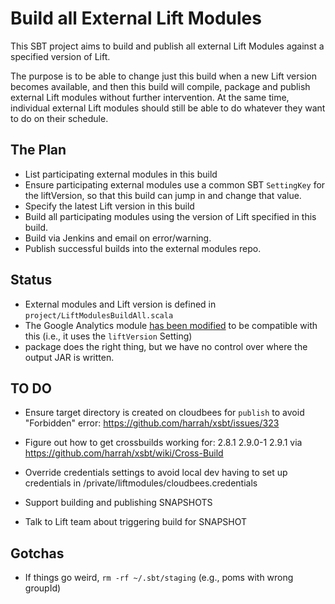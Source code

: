 Build all External Lift Modules
===============================

This SBT project aims to build and publish all external Lift Modules against a specified version of Lift.

The purpose is to be able to change just this build when a new Lift version becomes available, and then this build will compile, package and publish external Lift modules without further intervention. At the same time, individual external Lift modules should still be able to do whatever they want to do on their schedule.


The Plan
---------

* List participating external modules in this build
* Ensure participating external modules use a common SBT `SettingKey` for the liftVersion, so that this build can jump in and change that value.
* Specify the latest Lift version in this build
* Build all participating modules using the version of Lift specified in this build.
* Build via Jenkins and email on error/warning.
* Publish successful builds into the external modules repo.

Status
------

* External modules and Lift version is defined in `project/LiftModulesBuildAll.scala`
* The Google Analytics module [has been modified](https://github.com/d6y/liftmodules-googleanalytics/commit/8eb5db84b8b2ae346ca437a89449cb0d7478e03b) to be compatible with this (i.e., it uses the `liftVersion` Setting)
* package does the right thing, but we have no control over where the output JAR is written.


TO DO
-----

* Ensure target directory is created on cloudbees for `publish` to avoid "Forbidden" error: https://github.com/harrah/xsbt/issues/323

* Figure out how to get crossbuilds working for: 2.8.1 2.9.0-1 2.9.1 via https://github.com/harrah/xsbt/wiki/Cross-Build

* Override credentials settings to avoid local dev having to set up credentials in /private/liftmodules/cloudbees.credentials

* Support building and publishing SNAPSHOTS

* Talk to Lift team about triggering build for SNAPSHOT

Gotchas
-------

* If things go weird, `rm -rf ~/.sbt/staging` (e.g., poms with wrong groupId)




